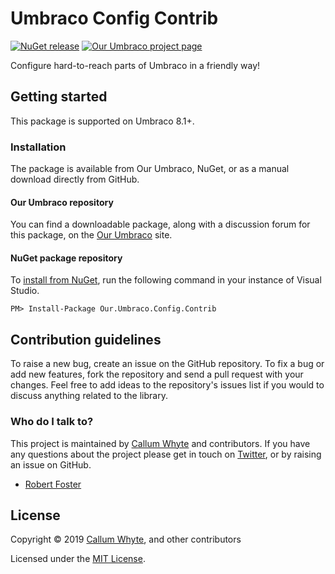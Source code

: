 # Umbraco Config Contrib

[![NuGet release](https://img.shields.io/nuget/v/Our.Umbraco.Config.Contrib.svg)](https://www.nuget.org/packages/Our.Umbraco.Config.Contrib/)
[![Our Umbraco project page](https://img.shields.io/badge/our-umbraco-orange.svg)](https://our.umbraco.com/projects/developer-tools/config-contrib/)

Configure hard-to-reach parts of Umbraco in a friendly way!

## Getting started

This package is supported on Umbraco 8.1+.

### Installation

The package is available from Our Umbraco, NuGet, or as a manual download directly from GitHub.

#### Our Umbraco repository

You can find a downloadable package, along with a discussion forum for this package, on the [Our Umbraco](https://our.umbraco.com/projects/developer-tools/config-contrib/) site.

#### NuGet package repository

To [install from NuGet](https://www.nuget.org/packages/Our.Umbraco.Config.Contrib/), run the following command in your instance of Visual Studio.

    PM> Install-Package Our.Umbraco.Config.Contrib

## Contribution guidelines

To raise a new bug, create an issue on the GitHub repository. To fix a bug or add new features, fork the repository and send a pull request with your changes. Feel free to add ideas to the repository's issues list if you would to discuss anything related to the library.

### Who do I talk to?

This project is maintained by [Callum Whyte](https://callumwhyte.com/) and contributors. If you have any questions about the project please get in touch on [Twitter](https://twitter.com/callumbwhyte), or by raising an issue on GitHub.

* [Robert Foster](https://twitter.com/robertjf72)

## License

Copyright &copy; 2019 [Callum Whyte](https://callumwhyte.com/), and other contributors

Licensed under the [MIT License](LICENSE.md).